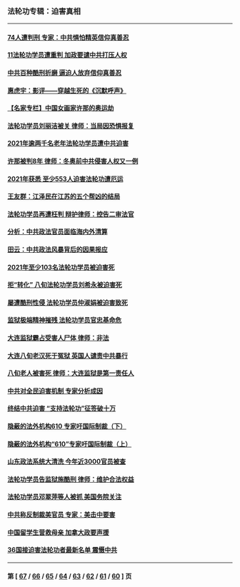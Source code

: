### 法轮功专辑：迫害真相
---
#### [74人遭判刑 专家：中共惧怕精英信仰真善忍](../../pages/nf4379/n13520765.md?01250430) 
#### [11法轮功学员遭重判 加政要谴中共打压人权](../../pages/nf4379/n13521294.md?01250430) 
#### [中共百种酷刑折磨 逼迫人放弃信仰真善忍](../../pages/nf4379/n13518038.md?01250430) 
#### [惠虎宇：影评——穿越生死的《沉默呼声》](../../pages/nf4379/n13516514.md?01250430) 
#### [【名家专栏】中国女画家许那的奥运劫](../../pages/nf4379/n13491603.md?01250430) 
#### [法轮功学员刘丽洁被关 律师：当局因恐惧报复](../../pages/nf4379/n13515441.md?01250430) 
#### [2021年逾两千名老年法轮功学员遭中共迫害](../../pages/nf4379/n13513237.md?01250430) 
#### [许那被判8年 律师：冬奥前中共侵害人权又一例](../../pages/nf4379/n13508986.md?01250430) 
#### [2021年获悉 至少553人迫害法轮功遭厄运](../../pages/nf4379/n13504657.md?01250430) 
#### [王友群：江泽民在江苏的五个帮凶的结局](../../pages/nf4379/n13503194.md?01250430) 
#### [法轮功学员再遭枉判 辩护律师：控告二审法官](../../pages/nf4379/n13499952.md?01250430) 
#### [分析：中共政法官员面临海内外清算](../../pages/nf4379/n13495811.md?01250430) 
#### [田云：中共政法风暴背后的因果报应](../../pages/nf4379/n13496264.md?01250430) 
#### [2021年至少103名法轮功学员被迫害死](../../pages/nf4379/n13495075.md?01250430) 
#### [拒“转化” 八旬法轮功学员刘希永被迫害死](../../pages/nf4379/n13488696.md?01250430) 
#### [屡遭酷刑性侵 法轮功学员仲淑娟被迫害致死](../../pages/nf4379/n13485930.md?01250430) 
#### [监狱极端精神摧残 法轮功学员官忠基命危](../../pages/nf4379/n13486254.md?01250430) 
#### [大连监狱霸占受害人尸体 律师：非法](../../pages/nf4379/n13481295.md?01250430) 
#### [大连八旬老汉死于冤狱 英国人谴责中共暴行](../../pages/nf4379/n13480118.md?01250430) 
#### [八旬老人被害死 律师：大连监狱是第一责任人](../../pages/nf4379/n13478838.md?01250430) 
#### [中共对全民迫害机制 专家分析成因](../../pages/nf4379/n13479680.md?01250430) 
#### [终结中共迫害 “支持法轮功”征签破十万](../../pages/nf4379/n13471084.md?01250430) 
#### [隐蔽的法外机构610 专家吁国际制裁（下）](../../pages/nf4379/n13462906.md?01250430) 
#### [隐蔽的法外机构“610”专家吁国际制裁（上）](../../pages/nf4379/n13459414.md?01250430) 
#### [山东政法系统大清洗 今年近3000官员被查](../../pages/nf4379/n13458775.md?01250430) 
#### [法轮功学员告监狱施酷刑 律师：维护合法权益](../../pages/nf4379/n13453400.md?01250430) 
#### [法轮功学员邓翠萍等人被抓 美国务院关注](../../pages/nf4379/n13451524.md?01250430) 
#### [中共称反制裁美官员 专家：美击中要害](../../pages/nf4379/n13452005.md?01250430) 
#### [中国留学生营救母亲 加拿大政要声援](../../pages/nf4379/n13449183.md?01250430) 
#### [36国接迫害法轮功者最新名单 震慑中共](../../pages/nf4379/n13445909.md?01250430) 

---
#### 第 [ [67](./67.md?01250430) / [66](./66.md?01250430) / [65](./65.md?01250430) / [64](./64.md?01250430) / [63](./63.md?01250430) / [62](./62.md?01250430) / [61](./61.md?01250430) / [60](./60.md?01250430) ] 页
